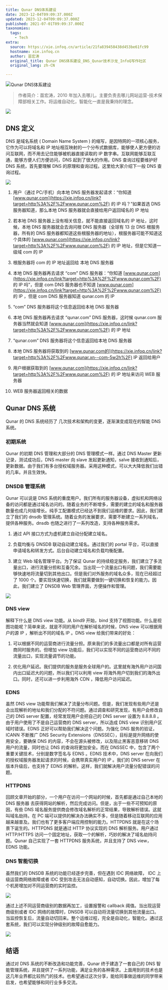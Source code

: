 ```yaml
---
title: Qunar DNS体系建设
date: 2023-12-04T09:09:37.000Z
updated: 2023-12-04T09:09:37.000Z
published: 2021-07-01T09:09:37.000Z
taxonomies:
  tags:
    - Tech
extra:
  source: https://xie.infoq.cn/article/21fa839458438d453be61fc99
  hostname: xie.infoq.cn
  author: 苗宏涛
  original_title: Qunar DNS体系建设_DNS_Qunar技术沙龙_InfoQ写作社区
  original_lang: zh-CN

---
```


![Qunar DNS体系建设](4489e9ec5ec24eb9ec92f3ccd99316ca.jpeg)

> 作者简介：苗宏涛，2010 年加入去哪儿，主要负责去哪儿网站运营-技术保障部相关工作。将运维自动化，智能化一直是我秉持的理念。

![](55eadc821fdc83048f7d010929260387.jpeg)

## DNS 定义

DNS 是域名系统 ( Domain Name System ) 的缩写，是因特网的一项核心服务，它作为可以将域名和 IP 地址相互映射的一个分布式数据库，能够使人更方便的访问互联网，而不用去记住能够被机器直接读取的 IP 数字串。互联网能够互联互通，能够方便人们方便访问，DNS 起到了很大的作用。DNS 查询过程要维护好 DNS 系统，首先要理解 DNS 的原理和查询过程。这里给大家介绍下一般 DNS 查询过程。

![](4489e9ec5ec24eb9ec92f3ccd99316ca.1.jpeg)

1.  用户（通过 PC/手机）向本地 DNS 服务器发起请求：“你知道 [www.qunar.com](https://xie.infoq.cn/link?target=http%3A%2F%2Fwww.qunar.com%2F) 的 IP 吗？”如果首选 DNS 服务器知道，那么本地 DNS 服务器就会直接给用户返回域名的 IP 地址
    
2.  若本地 DNS 服务器上没有相关信息，就不能直接返回域名的 IP 地址，这时候，本地 DNS 服务器就会去询问根 DNS 服务器（全球有 13 台 DNS 根服务器，所有的 DNS 服务器都知道这些根服务器的地址），根服务器可能不知道这个具体的 [www.qunar.com](https://xie.infoq.cn/link?target=http%3A%2F%2Fwww.qunar.com%2F) 的 IP 地址，但是它知道一级域 com 的 IP
    
3.  根服务器将 com 的 IP 地址返回给 本地 DNS 服务器
    
4.  本地 DNS 服务器再去请求 “com” DNS 服务器：“你知道 [www.qunar.com](https://xie.infoq.cn/link?target=http%3A%2F%2Fwww.qunar.com%2F) 的 IP 吗”，但是 com DNS 服务器也不知道 [www.qunar.com](https://xie.infoq.cn/link?target=http%3A%2F%2Fwww.qunar.com%2F) 的 IP ，但是 com DNS 服务器知道 qunar.com 的 IP
    
5.  “com” DNS 服务器将这个信息返回给本地 DNS 服务器
    
6.  本地 DNS 服务器再去请求 “qunar.com” DNS 服务器，这时候 qunar.com 服务器当然就会知道 [www.qunar.com](https://xie.infoq.cn/link?target=http%3A%2F%2Fwww.qunar.com%2F) 的 IP 地址
    
7.  “qunar.com” DNS 服务器将这个信息返回给本地 DNS 服务器
    
8.  本地 DNS 服务器将获取到的 [www.qunar.com的](https://xie.infoq.cn/link?target=http%3A%2F%2Fwww.qunar.xn--com-5w2h%2F) IP 返回给用户
    
9.  用户根据获取到的 [www.qunar.com](https://xie.infoq.cn/link?target=http%3A%2F%2Fwww.qunar.com%2F) 的 IP 地址来访问 WEB 服务器
    
10.  WEB 服务器返回相关的数据
    

## Qunar DNS 系统

Qunar 的 DNS 系统经历了 几次技术和架构的变更，逐渐演变成现在的智能 DNS 系统。

### 初期系统

Qunar 的初期 DNS 管理和大部分的 DNS 管理模式一样。通过 DNS Master 更新记录，测试成功后，DNS master 向 slave 发起更新通知，salve 接收到通知后，更新数据。由于我们有多台授权域服务器。采用这种模式，可以大大降低我们出错的几率。并且生效快。

### DNSDB 管理系统

Qunar 可以说是 DNS 系统的重度用户。我们所有的服务器设备，虚拟机和网络设备的访问都是通过域名访问的。随着业务的不断增多，需要的建立的域名和服务器数量也成几何级增长。纯手工配置模式已经达不到我们运维的要求。因此，我们建立了我们的 dnsdb 管理系统。随着业务的发展要求，需要不断建立一系列域名，提供各种服务。dnsdb 也随之进行了一系列改造，支持各种服务需求。

1.  通过 API 接口方式为虚机建立自动分配建立域名。
    
2.  负载均衡与 DNSDB 联动自动建立域名。通过我们的 portal 平台，可以直接申请域名和转发方式。后台自动建立域名和负载均衡配置。
    
3.  建立 Web 域名管理平台。为了保证 Qunar 的持续稳定服务，我们建立了多流量出口，进行流量分担和互备冗余。当出现一个流量出口有问题，我们需要能够快速地将流量切到其他出口。但是我们对外服务的域名众多，现在已经超过了 1000 个。要实现快速切换，我们就需要做到一键切换和恢复的能力。因此，我们建立了 DNSDB Web 管理界面，方便操作和管理。
    

![](e14c89fab69d8e8490a27b046436fa04.png)

### DNS view

解释下什么是 DNS view 功能。从 bind9 开始，bind 支持了视图功能。什么是视图功能呢？简单来说，就是不同的用户在解析域名的时候，DNS view 可以根据用户的源 IP ，解析出不同的域名 IP 。DNS view 给我们带来的好处：

1.  可以根据不同的运营商进行流量分担。原来我们的多流量出口都是对所有运营商同时服务的。但增加 view 功能后，我们可以实现不同的运营商访问不同的流量出口，实现流量调节的功能。
    
2.  优化用户延迟。我们提供的服务是服务全球用户的。这里就有海外用户访问国内出口延迟大的问题，所以我们可以利用 view 将海外用户切到我们的海外出口。同时，还可以进一步利用海外 CDN ，降低用户访问延迟。
    

### EDNS

虽然 DNS view 功能帮我们解决了流量分布问题。但是，我们发现有些用户还是会出现解析的地址和我们分配的不符问题。通过调查和研究发现，有用户会修改自己的 DNS server 配置，经常发现用户会把自己的 DNS server 设置为 8.8.8.8 。由于用户使用了不是自己运营商的 DNS server，所以造成 DNS view 识别用户区域时错误。EDNS 正好可以帮助我们解决这个问题。为强化 DNS 服务的验证，ICANN 不断推广 DNS Security Extensions（DNSSEC），目标是提升网络的使用安全，要确保 DNS 的内容，不会在源头被修改，以及阻止黑客恶意移转 DNS 用户的流量，同时也让 DNS 的查询将更加安全。而在 DNSSEC 中，包含了两个重要关键技术，分别是数字签名与 EDNS 。EDNS 技术中，DNS server 在向我们的授权域服务器发起请求的时候，会携带真实用户的 IP 。我们的 DNS server 在版本升级后，也支持了 EDNS 的解析。这样，我们就解决用户流量分配错误的问题。

### HTTPDNS

回顾文章开始的部分，一个用户在访问一个网站的时候，首先都是通过自己本地的 DNS 服务器 去获得网站的解析，然后完成访问。但是，出于一些不可预知的原因，有些 DNS 域名服务提供商会修改域名解析的正常结果，导致解析错误。这就叫域名劫持。在 PC 端可以提供的解决办法确实不多，但是随着移动互联网的应用越来越普及。我们也有了更多客户端应用控制的能力。HTTPDNS 就是在这个场景下诞生的。HTTPDNS 就是通过 HTTP 协议实现的 DNS 解析服务。用户通过 HTTP/HTTPS 访问一个固定地址，获取一个的解析，巧妙的解决了域名劫持问题。Qunar 自己实现了一套 HTTPDNS 服务系统，并且支持了 DNS view，EDNS 功能。

### DNS 智能切换

虽然我们的 DNSDB 系统的功能已经逐步完善，但在遇到 IDC 网络故障， IDC 上级运营商网络故障或者 IDC 受到攻击无法自动感知，自动切换。因此，增加了每个机房增加对不同运营商的实时监控。

![](cc1a0ce8183d260d78542cdb897425e6.png)

通过上述不同运营商级别的数据再加工，设置报警和 callback 阈值。当出现运营商级别或者 IDC 网络的故障时，DNSDB 可以自动将流量切换到其他流量出口。当监控恢复后，流量自动切回来。整个运维过程，完全是自动化，智能化。通过这套系统，我们可以实现分钟级别的故障自愈能力。

![](c32ed813d9d4f59dce2fe7ccc690731e.jpeg)

## 结语

通过对 DNS 系统的不断改造和功能完善，Qunar 终于建造了一套自己的 DNS 智能管理系统，并且提供了一系列功能，满足业务的各种需求。上面用到的技术也是这几年业界都比较热门的技术。也希望通过这次分享，能给同事做运维的同学带来启发，也希望能够和同行业多多交流。
